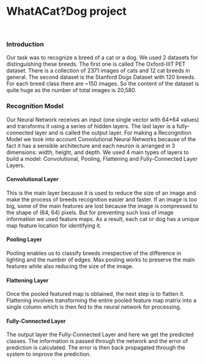 <h1>WhatACat?Dog project</h1></br>
<div>
<h3>Introduction</h3>
Our task was to recognize a breed of a cat or a dog. We used 2 datasets for distinguishing these breeds. The first one is called The Oxford-IIIT PET dataset. There is a collection of 2371 images of cats and 12 cat breeds in general. The second dataset is the Stanford Dogs Dataset with 120 breeds. For each breed class there are ~150 images. So the content of the dataset is quite huge as the number of total images is 20,580. 
</div>

<div>
  <h3>Recognition Model</h3>
  Our Neural Network receives an input (one single vector with 64*64 values) and transforms it using a series of hidden layers. The last layer is a fully-connected layer and is called the output layer. For making a Recongnition Model we took into account Convolutional Neural Networks because of the fact it has a sensible architecture and each neuron is arranged in 3 dimensions: width, height, and depth.
We used 4 main types of layers to build a model: Convolutional, Pooling, Flattening and Fully-Connected Layer Layers.
</br>
<h4>Convolutional Layer</h4>
This is the main layer because it is used to reduce the size of an image and make the process of breeds recognition easier and faster.
If an image is too big, some of the main features are lost because the image is compressed to the shape of (64, 64) pixels. But for preventing such loss of image information we used feature maps. As a result, each cat or dog has a unique map feature location for identifying it.</br>
<h4>Pooling Layer</h4>
Pooling enables us to classify breeds irrespective of the difference in lighting and the number of edges. Max pooling works to preserve the main features while also reducing the size of the image. </br>
<h4>Flattening Layer</h4>
Once the pooled featured map is obtained, the next step is to flatten it. Flattening involves transforming the entire pooled feature map matrix into a single column which is then fed to the neural network for processing.</br>
<h4> Fully-Connected Layer</h4>
The output layer the Fully-Connected Layer and here we get the predicted classes. The information is passed through the network and the error of prediction is calculated. The error is then back propagated through the system to improve the prediction.
 </div>




